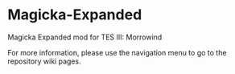 # Magicka-Expanded
Magicka Expanded mod for TES III: Morrowind

For more information, please use the navigation menu to go to the repository wiki pages.
